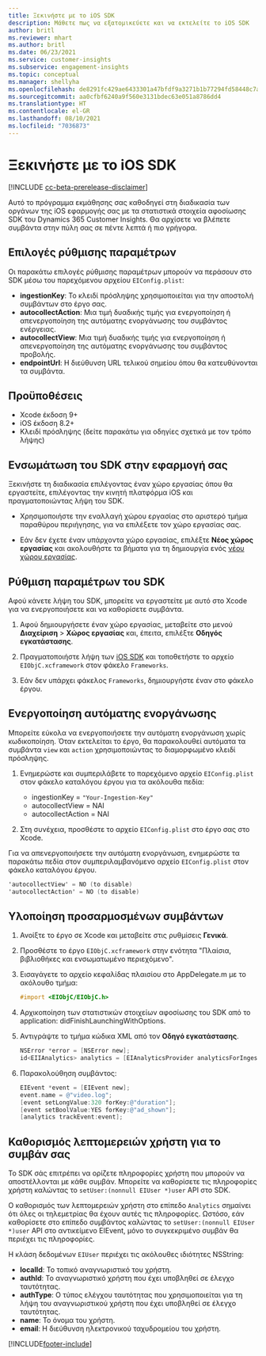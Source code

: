 ```yaml
---
title: Ξεκινήστε με το iOS SDK
description: Μάθετε πως να εξατομικεύετε και να εκτελείτε το iOS SDK
author: britl
ms.reviewer: mhart
ms.author: britl
ms.date: 06/23/2021
ms.service: customer-insights
ms.subservice: engagement-insights
ms.topic: conceptual
ms.manager: shellyha
ms.openlocfilehash: de8291fc429ae6433301a47bfdf9a3271b1b77294fd58448c7aa6bd0783edc97
ms.sourcegitcommit: aa0cfbf6240a9f560e3131bdec63e051a8786dd4
ms.translationtype: HT
ms.contentlocale: el-GR
ms.lasthandoff: 08/10/2021
ms.locfileid: "7036873"
---
```

# <a name="get-started-with-the-ios-sdk"></a>Ξεκινήστε με το iOS SDK

[!INCLUDE [cc-beta-prerelease-disclaimer](includes/cc-beta-prerelease-disclaimer.md)]

Αυτό το πρόγραμμα εκμάθησης σας καθοδηγεί στη διαδικασία των οργάνων της iOS εφαρμογής σας με τα στατιστικά στοιχεία αφοσίωσης SDK του Dynamics 365 Customer Insights. Θα αρχίσετε να βλέπετε συμβάντα στην πύλη σας σε πέντε λεπτά ή πιο γρήγορα.

## <a name="configuration-options"></a>Επιλογές ρύθμισης παραμέτρων

Οι παρακάτω επιλογές ρύθμισης παραμέτρων μπορούν να περάσουν στο SDK μέσω του παρεχόμενου αρχείου `EIConfig.plist`:

- **ingestionKey**: Το κλειδί πρόσληψης χρησιμοποιείται για την αποστολή συμβάντων στο έργο σας.
- **autocollectAction**: Μια τιμή δυαδικής τιμής για ενεργοποίηση ή απενεργοποίηση της αυτόματης ενοργάνωσης του συμβάντος ενέργειας.
- **autocollectView**: Μια τιμή δυαδικής τιμής για ενεργοποίηση ή απενεργοποίηση της αυτόματης ενοργάνωσης του συμβάντος προβολής.
- **endpointUrl**: Η διεύθυνση URL τελικού σημείου όπου θα κατευθύνονται τα συμβάντα.

## <a name="prerequisites"></a>Προϋποθέσεις

- Xcode έκδοση 9+
- iOS έκδοση 8.2+
- Κλειδί πρόσληψης (δείτε παρακάτω για οδηγίες σχετικά με τον τρόπο λήψης)

## <a name="integrate-the-sdk-into-your-application"></a>Ενσωμάτωση του SDK στην εφαρμογή σας

Ξεκινήστε τη διαδικασία επιλέγοντας έναν χώρο εργασίας όπου θα εργαστείτε, επιλέγοντας την κινητή πλατφόρμα iOS και πραγματοποιώντας λήψη του SDK.

- Χρησιμοποιήστε την εναλλαγή χώρου εργασίας στο αριστερό τμήμα παραθύρου περιήγησης, για να επιλέξετε τον χώρο εργασίας σας.

- Εάν δεν έχετε έναν υπάρχοντα χώρο εργασίας, επιλέξτε **Νέος χώρος εργασίας** και ακολουθήστε τα βήματα για τη δημιουργία ενός [νέου χώρου εργασίας](create-workspace.md).

## <a name="configure-the-sdk"></a>Ρύθμιση παραμέτρων του SDK

Αφού κάνετε λήψη του SDK, μπορείτε να εργαστείτε με αυτό στο Xcode για να ενεργοποιήσετε και να καθορίσετε συμβάντα.

1. Αφού δημιουργήσετε έναν χώρο εργασίας, μεταβείτε στο μενού **Διαχείριση** > **Χώρος εργασίας** και, έπειτα, επιλέξτε **Οδηγός εγκατάστασης**.

1. Πραγματοποιήστε λήψη των [iOS SDK](https://download.pi.dynamics.com/sdk/EI-SDKs/ei-ios-sdk.zip) και τοποθετήστε το αρχείο `EIObjC.xcframework` στον φάκελο `Frameworks`.

1. Εάν δεν υπάρχει φάκελος `Frameworks`, δημιουργήστε έναν στο φάκελο έργου.

## <a name="enable-auto-instrumentation"></a>Ενεργοποίηση αυτόματης ενοργάνωσης
 
Μπορείτε εύκολα να ενεργοποιήσετε την αυτόματη ενοργάνωση χωρίς κωδικοποίηση. Όταν εκτελείται το έργο, θα παρακολουθεί αυτόματα τα συμβάντα `view` και `action` χρησιμοποιώντας το διαμορφωμένο κλειδί πρόσληψης. 

1. Ενημερώστε και συμπεριλάβετε το παρεχόμενο αρχείο `EIConfig.plist` στον φάκελο καταλόγου έργου για τα ακόλουθα πεδία:
    - ingestionKey = `"Your-Ingestion-Key"`
    - autocollectView = ΝΑΙ
    - autocollectAction = ΝΑΙ

2. Στη συνέχεια, προσθέστε το αρχείο `EIConfig.plist` στο έργο σας στο Xcode. 



Για να απενεργοποιήσετε την αυτόματη ενοργάνωση, ενημερώστε τα παρακάτω πεδία στον συμπεριλαμβανόμενο αρχείο `EIConfig.plist` στον φάκελο καταλόγου έργου. 

```objectivec
'autocollectView' = NO (to disable)
'autocollectAction' = NO (to disable)
```


## <a name="implement-custom-events"></a>Υλοποίηση προσαρμοσμένων συμβάντων

1. Ανοίξτε το έργο σε Xcode και μεταβείτε στις ρυθμίσεις **Γενικά**. 
1. Προσθέστε το έργο `EIObjC.xcframework` στην ενότητα "Πλαίσια, βιβλιοθήκες και ενσωματωμένο περιεχόμενο".

1. Εισαγάγετε το αρχείο κεφαλίδας πλαισίου στο AppDelegate.m με το ακόλουθο τμήμα:

    ```objectivec
    #import <EIObjC/EIObjC.h>
    ```

1. Αρχικοποίηση των στατιστικών στοιχείων αφοσίωσης του SDK από το application: didFinishLaunchingWithOptions.
1. Αντιγράψτε το τμήμα κώδικα XML από τον **Οδηγό εγκατάστασης**.

    ```objectivec
    NSError *error = [NSError new];
    id<EIIAnalytics> analytics = [EIAnalyticsProvider analyticsForIngestionKey:nil error:&error];
    ```

1. Παρακολούθηση συμβάντος:

    ```objectivec
    EIEvent *event = [EIEvent new];
    event.name = @"video.log";
    [event setLongValue:320 forKey:@"duration"];
    [event setBoolValue:YES forKey:@"ad_shown"];
    [analytics trackEvent:event];
    ```

## <a name="set-user-details-for-your-event"></a>Καθορισμός λεπτομερειών χρήστη για το συμβάν σας

Το SDK σάς επιτρέπει να ορίζετε πληροφορίες χρήστη που μπορούν να αποστέλλονται με κάθε συμβάν. Μπορείτε να καθορίσετε τις πληροφορίες χρήστη καλώντας το `setUser:(nonnull EIUser *)user` API στο SDK.

Ο καθορισμός των λεπτομερειών χρήστη στο επίπεδο `Analytics` σημαίνει ότι όλες οι τηλεμετρίας θα έχουν αυτές τις πληροφορίες. Ωστόσο, εάν καθορίσετε στο επίπεδο συμβάντος καλώντας το `setUser:(nonnull EIUser *)user` API στο αντικείμενο EIEvent, μόνο το συγκεκριμένο συμβάν θα περιέχει τις πληροφορίες.

Η κλάση δεδομένων `EIUser` περιέχει τις ακόλουθες ιδιότητες NSString:

- **localId**: Το τοπικό αναγνωριστικό του χρήστη.
- **authId**: Το αναγνωριστικό χρήστη που έχει υποβληθεί σε έλεγχο ταυτότητας.
- **authType**: Ο τύπος ελέγχου ταυτότητας που χρησιμοποιείται για τη λήψη του αναγνωριστικού χρήστη που έχει υποβληθεί σε έλεγχο ταυτότητας.
- **name**: Το όνομα του χρήστη.
- **email**: Η διεύθυνση ηλεκτρονικού ταχυδρομείου του χρήστη.


[!INCLUDE[footer-include](../includes/footer-banner.md)]
